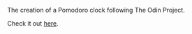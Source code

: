 The creation of a Pomodoro clock following The Odin Project.

Check it out [here](https://github.com/rgee258/pomodoro-clock).